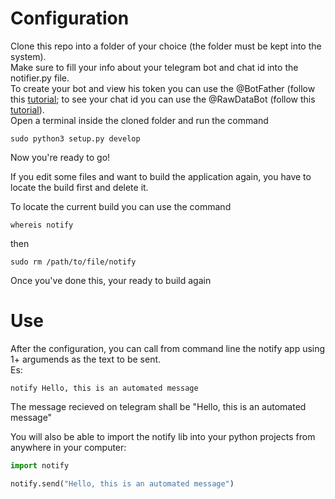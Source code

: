 # Configuration
Clone this repo into a folder of your choice (the folder must be kept into the system).  
Make sure to fill your info about your telegram bot and chat id into the notifier.py file.  
To create your bot and view his token you can use the @BotFather (follow this <a href="https://www.youtube.com/watch?v=aNmRNjME6mE">tutorial</a>; to see your chat id you can use the @RawDataBot (follow this <a href="https://www.youtube.com/watch?v=UPC5Ck1oU6k">tutorial</a>).  
Open a terminal inside the cloned folder and run the command  
```shell
sudo python3 setup.py develop
```

Now you're ready to go!

If you edit some files and want to build the application again, you have to locate the build first and delete it.

To locate the current build you can use the command  
```shell
whereis notify
```
then  
```shell
sudo rm /path/to/file/notify
```

Once you've done this, your ready to build again


# Use
After the configuration, you can call from command line the notify app using 1+ argumends as the text to be sent.  
Es:
```shell
notify Hello, this is an automated message
```
The message recieved on telegram shall be "Hello, this is an automated message"

You will also be able to import the notify lib into your python projects from anywhere in your computer:  
```python
import notify

notify.send("Hello, this is an automated message")
```
